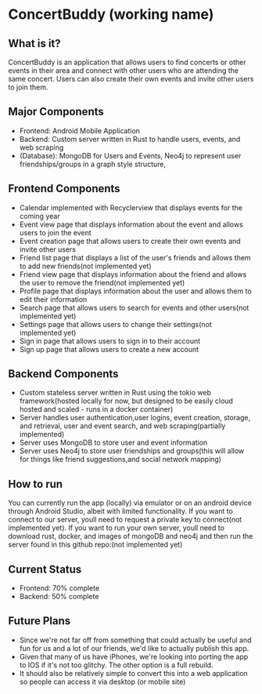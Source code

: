 <h1>ConcertBuddy (working name)</h1>

<h2>What is it?</h2>
<p>ConcertBuddy is an application that allows users to find concerts or other events in their area and connect with other users who are attending the same concert. Users can also create their own events and invite other users to join them.</p>



<h2>Major Components</h2>
<ul>
    <li>Frontend: Android Mobile Application</li>
    <li>Backend: Custom server written in Rust to handle users, events, and web scraping</li>
    <li>(Database): MongoDB for Users and Events, Neo4j to represent user friendships/groups in a graph style structure,</li>
</ul>


<h2>Frontend Components</h2>
<ul>
    <li>Calendar implemented with Recyclerview that displays events for the coming year</li>
    <li>Event view page that displays information about the event and allows users to join the event</li>
    <li>Event creation page that allows users to create their own events and invite other users</li>
    <li>Friend list page that displays a list of the user's friends and allows them to add new friends(not implemented yet)</li>
    <li>Friend view page that displays information about the friend and allows the user to remove the friend(not implemented yet)</li>
    <li>Profile page that displays information about the user and allows them to edit their information</li>
    <li>Search page that allows users to search for events and other users(not implemented yet)</li>
    <li>Settings page that allows users to change their settings(not implemented yet)</li>
    <li>Sign in page that allows users to sign in to their account</li>
    <li>Sign up page that allows users to create a new account</li>
</ul>

<h2>Backend Components</h2>
<ul>
    <li>Custom stateless server written in Rust using the tokio web framework(hosted locally for now, but designed to be easily cloud hosted and scaled - runs in a docker container)</li>
    <li>Server handles user authentication,user logins, event creation, storage, and retrieval, user and event search, and web scraping(partially implemented)</li>
    <li>Server uses MongoDB to store user and event information</li>
    <li>Server uses Neo4j to store user friendships and groups(this will allow for things like friend suggestions,and social network mapping)</li>
</ul>

<h2>How to run</h2>
<p> You can currently run the app (locally) via emulator or on an android device through Android Studio, albeit with limited functionality. If you want to connect to our server, youll need to request a private key to connect(not implemented yet). If you want to run your own server, 
youll need to download rust, docker, and images of mongoDB and neo4j and then run the server found in this github repo:(not implemented yet)</p>



<h2>Current Status</h2>
<ul>
    <li>Frontend: 70% complete</li>
    <li>Backend: 50% complete</li>
</ul>


<h2>Future Plans</h2>
<ul>
    <li>Since we're not far off from something that could actually be useful and fun for us and a lot of our friends, we'd like to actually publish this app. </li>
    <li>Given that many of us have iPhones, we're looking into porting the app to IOS if it's not too glitchy. The other option is a full rebuild.</li>
    <li>It should also be relatively simple to convert this into a web application so people can access it via desktop (or mobile site)</li>
</ul>
